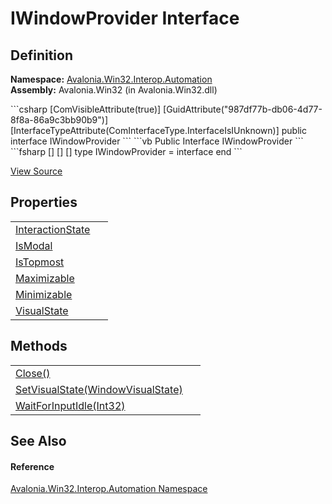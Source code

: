 # IWindowProvider Interface




## Definition
**Namespace:** <a href="N_Avalonia_Win32_Interop_Automation">Avalonia.Win32.Interop.Automation</a>  
**Assembly:** Avalonia.Win32 (in Avalonia.Win32.dll)

<Tabs groupId="api-code-preview">
<TabItem value="csharp" label="C#">
```csharp
[ComVisibleAttribute(true)]
[GuidAttribute("987df77b-db06-4d77-8f8a-86a9c3bb90b9")]
[InterfaceTypeAttribute(ComInterfaceType.InterfaceIsIUnknown)]
public interface IWindowProvider
```
</TabItem>
<TabItem value="vb" label="VB">
```vb
<ComVisibleAttribute(true)>
<GuidAttribute("987df77b-db06-4d77-8f8a-86a9c3bb90b9")>
<InterfaceTypeAttribute(ComInterfaceType.InterfaceIsIUnknown)>
Public Interface IWindowProvider
```
</TabItem>
<TabItem value="fsharp" label="F#">
```fsharp
[<ComVisibleAttribute(true)>]
[<GuidAttribute("987df77b-db06-4d77-8f8a-86a9c3bb90b9")>]
[<InterfaceTypeAttribute(ComInterfaceType.InterfaceIsIUnknown)>]
type IWindowProvider = interface end
```
</TabItem>
</Tabs>



<a href="https://github.com/AvaloniaUI/Avalonia/tree/master/src/Windows/Avalonia.Win32/Interop/Automation/IWindowProvider.cs" title="View the source code">View Source</a>



## Properties
<table>
<tr>
<td><a href="P_Avalonia_Win32_Interop_Automation_IWindowProvider_InteractionState">InteractionState</a></td>
<td> </td>
</tr>
<tr>
<td><a href="P_Avalonia_Win32_Interop_Automation_IWindowProvider_IsModal">IsModal</a></td>
<td> </td>
</tr>
<tr>
<td><a href="P_Avalonia_Win32_Interop_Automation_IWindowProvider_IsTopmost">IsTopmost</a></td>
<td> </td>
</tr>
<tr>
<td><a href="P_Avalonia_Win32_Interop_Automation_IWindowProvider_Maximizable">Maximizable</a></td>
<td> </td>
</tr>
<tr>
<td><a href="P_Avalonia_Win32_Interop_Automation_IWindowProvider_Minimizable">Minimizable</a></td>
<td> </td>
</tr>
<tr>
<td><a href="P_Avalonia_Win32_Interop_Automation_IWindowProvider_VisualState">VisualState</a></td>
<td> </td>
</tr>
</table>

## Methods
<table>
<tr>
<td><a href="M_Avalonia_Win32_Interop_Automation_IWindowProvider_Close">Close()</a></td>
<td> </td>
</tr>
<tr>
<td><a href="M_Avalonia_Win32_Interop_Automation_IWindowProvider_SetVisualState">SetVisualState(WindowVisualState)</a></td>
<td> </td>
</tr>
<tr>
<td><a href="M_Avalonia_Win32_Interop_Automation_IWindowProvider_WaitForInputIdle">WaitForInputIdle(Int32)</a></td>
<td> </td>
</tr>
</table>

## See Also


#### Reference
<a href="N_Avalonia_Win32_Interop_Automation">Avalonia.Win32.Interop.Automation Namespace</a>  

